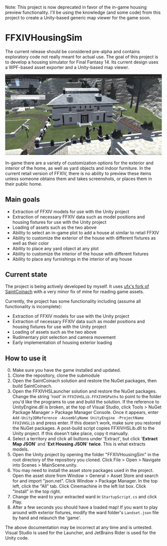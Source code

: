 Note: This project is now deprecated in favor of the in-game housing preview functionality. I'll be using the knowledge (and some code) from this project to create a Unity-based generic map viewer for the game soon.

# FFXIVHousingSim
The current release should be considered pre-alpha and contains exploratory code not really meant for actual use.
The goal of this project is to develop a housing simulator for Final Fantasy 14. Its current design uses a WPF-based asset exporter and a Unity-based map viewer.

![mist house](mist_house.jpg "Mist House")

In-game there are a variety of customization options for the exterior and interior of the home, as well as yard objects and indoor furniture. In the current retail version of FFXIV, there is no ability to preview these items unless someone obtains them and takes screenshots, or places them in their public home.

## Main goals
- Extraction of FFXIV models for use with the Unity project
- Extraction of necessary FFXIV data such as model positions and housing fixtures for use with the Unity project
- Loading of assets such as the two above
- Ability to select an in-game plot to add a house at similar to retail FFXIV
- Ability to customize the exterior of the house with different fixtures as well as their color
- Ability to place any yard object at any plot
- Ability to customize the interior of the house with different fixtures
- Ability to place any furnishings in the interior of any house

## Current state
The project is being actively developed by myself. It uses [ufx's fork of SaintCoinach](https://github.com/ufx/SaintCoinach) with a very minor fix of mine for reading game assets.

Currently, the project has some functionality including (assume all functionality is incomplete):
- Extraction of FFXIV models for use with the Unity project
- Extraction of necessary FFXIV data such as model positions and housing fixtures for use with the Unity project
- Loading of assets such as the two above
- Rudimentary plot selection and camera movement
- Early implementation of housing exterior loading

## How to use it
0. Make sure you have the game installed and updated.
1. Clone the repository, clone the submodule
2. Open the SaintCoinach solution and restore the NuGet packages, then build SaintCoinach.
3. Open the FFXIVHSLauncher solution and restore the NuGet packages.
Change the string 'root' in `FFXIVHSLib.FFXIVHSPaths` to point to the folder you'd like the programs to use and build the solution.
If the reference to UnityEngine.dll is broken, at the top of Visual Studio, click Tools > NuGet Package Manager > Package Manager Console. Once it appears, enter `Add-Unity3DReference -AssemblyName UnityEngine -ProjectName FFXIVHSLib` and press enter. If this doesn't work, make sure you restored the NuGet packages.
A post-build script copies FFXIVHSLib.dll to the Unity project. If this doesn't take place, copy it manually.
4. Select a territory and click all buttons under 'Extract', but click '__Extract Map JSON__' and '__Ext Housing JSON__' __twice__. This is what extracts models.
5. Open the Unity project by opening the folder "FFXIVHousingSim" in the root directory of the repository you cloned. Click File > Open > Navigate into Scenes > MainScene.unity.
6. You may need to install the asset store packages used in the project. Open the asset store from Window > General > Asset Store and search for and import "json.net".
Click Window > Package Manager. In the top left, click the "All" tab. Click Cinemachine in the left list box. Click "Install" in the top right.
6. Change the ward to your extracted ward in `StartupScript.cs` and click Play.
6. After a few seconds you should have a loaded map! If you want to play around with exterior fixtures, modify the ward folder's `Landset.json` file by hand and relaunch the 'game'.

The above documentation may be incorrect at any time and is untested. Visual Studio is used for the Launcher, and JetBrains Rider is used for the Unity code.

